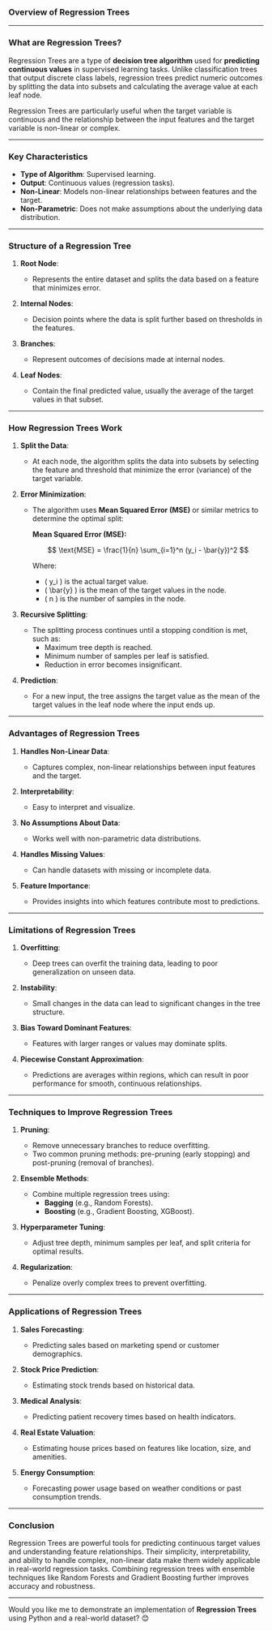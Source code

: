 ### **Overview of Regression Trees**

---

### **What are Regression Trees?**
Regression Trees are a type of **decision tree algorithm** used for **predicting continuous values** in supervised learning tasks. Unlike classification trees that output discrete class labels, regression trees predict numeric outcomes by splitting the data into subsets and calculating the average value at each leaf node.

Regression Trees are particularly useful when the target variable is continuous and the relationship between the input features and the target variable is non-linear or complex.

---

### **Key Characteristics**
- **Type of Algorithm**: Supervised learning.
- **Output**: Continuous values (regression tasks).
- **Non-Linear**: Models non-linear relationships between features and the target.
- **Non-Parametric**: Does not make assumptions about the underlying data distribution.

---

### **Structure of a Regression Tree**
1. **Root Node**:
   - Represents the entire dataset and splits the data based on a feature that minimizes error.

2. **Internal Nodes**:
   - Decision points where the data is split further based on thresholds in the features.

3. **Branches**:
   - Represent outcomes of decisions made at internal nodes.

4. **Leaf Nodes**:
   - Contain the final predicted value, usually the average of the target values in that subset.

---

### **How Regression Trees Work**

1. **Split the Data**:
   - At each node, the algorithm splits the data into subsets by selecting the feature and threshold that minimize the error (variance) of the target variable.

2. **Error Minimization**:
   - The algorithm uses **Mean Squared Error (MSE)** or similar metrics to determine the optimal split:
     
     **Mean Squared Error (MSE):**
     
     $$
     \text{MSE} = \frac{1}{n} \sum_{i=1}^n (y_i - \bar{y})^2
     $$
     
     Where:
     - \( y_i \) is the actual target value.
     - \( \bar{y} \) is the mean of the target values in the node.
     - \( n \) is the number of samples in the node.

3. **Recursive Splitting**:
   - The splitting process continues until a stopping condition is met, such as:
     - Maximum tree depth is reached.
     - Minimum number of samples per leaf is satisfied.
     - Reduction in error becomes insignificant.

4. **Prediction**:
   - For a new input, the tree assigns the target value as the mean of the target values in the leaf node where the input ends up.

---

### **Advantages of Regression Trees**
1. **Handles Non-Linear Data**:
   - Captures complex, non-linear relationships between input features and the target.

2. **Interpretability**:
   - Easy to interpret and visualize.

3. **No Assumptions About Data**:
   - Works well with non-parametric data distributions.

4. **Handles Missing Values**:
   - Can handle datasets with missing or incomplete data.

5. **Feature Importance**:
   - Provides insights into which features contribute most to predictions.

---

### **Limitations of Regression Trees**
1. **Overfitting**:
   - Deep trees can overfit the training data, leading to poor generalization on unseen data.

2. **Instability**:
   - Small changes in the data can lead to significant changes in the tree structure.

3. **Bias Toward Dominant Features**:
   - Features with larger ranges or values may dominate splits.

4. **Piecewise Constant Approximation**:
   - Predictions are averages within regions, which can result in poor performance for smooth, continuous relationships.

---

### **Techniques to Improve Regression Trees**
1. **Pruning**:
   - Remove unnecessary branches to reduce overfitting.
   - Two common pruning methods: pre-pruning (early stopping) and post-pruning (removal of branches).

2. **Ensemble Methods**:
   - Combine multiple regression trees using:
     - **Bagging** (e.g., Random Forests).
     - **Boosting** (e.g., Gradient Boosting, XGBoost).

3. **Hyperparameter Tuning**:
   - Adjust tree depth, minimum samples per leaf, and split criteria for optimal results.

4. **Regularization**:
   - Penalize overly complex trees to prevent overfitting.

---

### **Applications of Regression Trees**
1. **Sales Forecasting**:
   - Predicting sales based on marketing spend or customer demographics.

2. **Stock Price Prediction**:
   - Estimating stock trends based on historical data.

3. **Medical Analysis**:
   - Predicting patient recovery times based on health indicators.

4. **Real Estate Valuation**:
   - Estimating house prices based on features like location, size, and amenities.

5. **Energy Consumption**:
   - Forecasting power usage based on weather conditions or past consumption trends.

---

### **Conclusion**
Regression Trees are powerful tools for predicting continuous target values and understanding feature relationships. Their simplicity, interpretability, and ability to handle complex, non-linear data make them widely applicable in real-world regression tasks. Combining regression trees with ensemble techniques like Random Forests and Gradient Boosting further improves accuracy and robustness.

---

Would you like me to demonstrate an implementation of **Regression Trees** using Python and a real-world dataset? 😊

